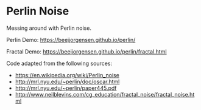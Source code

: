 Perlin Noise
============

Messing around with Perlin noise.

Perlin Demo: https://beejjorgensen.github.io/perlin/

Fractal Demo: https://beejjorgensen.github.io/perlin/fractal.html

Code adapted from the following sources:

* https://en.wikipedia.org/wiki/Perlin_noise
* http://mrl.nyu.edu/~perlin/doc/oscar.html
* http://mrl.nyu.edu/~perlin/paper445.pdf
* http://www.neilblevins.com/cg_education/fractal_noise/fractal_noise.html
